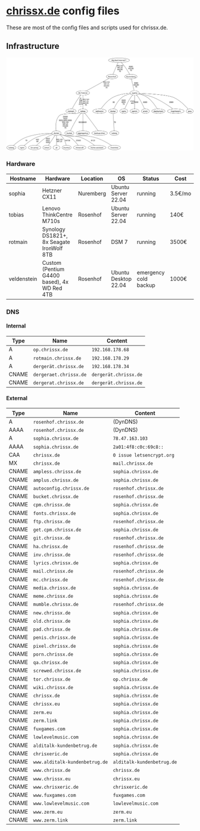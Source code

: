 # [chrissx.de](https://chrissx.de) config files

These are most of the config files and scripts used for chrissx.de.

## Infrastructure

![infra](infra.svg)

### Hardware

| Hostname    | Hardware                                    | Location  | OS                   | Status                | Cost    |
| ----------- | ------------------------------------------- | --------- | -------------------- | --------------------- | ------- |
| sophia      | Hetzner CX11                                | Nuremberg | Ubuntu Server 22.04  | running               | 3.5€/mo |
| tobias      | Lenovo ThinkCentre M710s                    | Rosenhof  | Ubuntu Server 22.04  | running               | 140€    |
| rotmain     | Synology DS1821+, 8x Seagate IronWolf 8TB   | Rosenhof  | DSM 7                | running               | 3500€   |
| veldenstein | Custom (Pentium G4400 based), 4x WD Red 4TB | Rosenhof  | Ubuntu Desktop 22.04 | emergency cold backup | 1000€   |

### DNS

#### Internal

| Type  | Name                   | Content               |
| ----- | ---------------------- | --------------------- |
| A     | `op.chrissx.de`        | `192.168.178.68`      |
| A     | `rotmain.chrissx.de`   | `192.168.178.29`      |
| A     | `dergerät.chrissx.de`  | `192.168.178.34`      |
| CNAME | `dergeraet.chrissx.de` | `dergerät.chrissx.de` |
| CNAME | `dergerat.chrissx.de`  | `dergerät.chrissx.de` |

#### External

| Type  | Name                           | Content                    |
| ----- | ------------------------------ | -------------------------- |
| A     | `rosenhof.chrissx.de`          | (DynDNS)                   |
| AAAA  | `rosenhof.chrissx.de`          | (DynDNS)                   |
| A     | `sophia.chrissx.de`            | `78.47.163.103`            |
| AAAA  | `sophia.chrissx.de`            | `2a01:4f8:c0c:69c8::`      |
| CAA   | `chrissx.de`                   | `0 issue letsencrypt.org`  |
| MX    | `chrissx.de`                   | `mail.chrissx.de`          |
| CNAME | `ampless.chrissx.de`           | `sophia.chrissx.de`        |
| CNAME | `amplus.chrissx.de`            | `sophia.chrissx.de`        |
| CNAME | `autoconfig.chrissx.de`        | `rosenhof.chrissx.de`      |
| CNAME | `bucket.chrissx.de`            | `rosenhof.chrissx.de`      |
| CNAME | `cpm.chrissx.de`               | `sophia.chrissx.de`        |
| CNAME | `fonts.chrissx.de`             | `sophia.chrissx.de`        |
| CNAME | `ftp.chrissx.de`               | `rosenhof.chrissx.de`      |
| CNAME | `get.cpm.chrissx.de`           | `sophia.chrissx.de`        |
| CNAME | `git.chrissx.de`               | `rosenhof.chrissx.de`      |
| CNAME | `ha.chrissx.de`                | `rosenhof.chrissx.de`      |
| CNAME | `inv.chrissx.de`               | `rosenhof.chrissx.de`      |
| CNAME | `lyrics.chrissx.de`            | `sophia.chrissx.de`        |
| CNAME | `mail.chrissx.de`              | `rosenhof.chrissx.de`      |
| CNAME | `mc.chrissx.de`                | `rosenhof.chrissx.de`      |
| CNAME | `media.chrissx.de`             | `sophia.chrissx.de`        |
| CNAME | `meme.chrissx.de`              | `sophia.chrissx.de`        |
| CNAME | `mumble.chrissx.de`            | `rosenhof.chrissx.de`      |
| CNAME | `new.chrissx.de`               | `sophia.chrissx.de`        |
| CNAME | `old.chrissx.de`               | `sophia.chrissx.de`        |
| CNAME | `pad.chrissx.de`               | `sophia.chrissx.de`        |
| CNAME | `penis.chrissx.de`             | `sophia.chrissx.de`        |
| CNAME | `pixel.chrissx.de`             | `sophia.chrissx.de`        |
| CNAME | `porn.chrissx.de`              | `sophia.chrissx.de`        |
| CNAME | `qa.chrissx.de`                | `sophia.chrissx.de`        |
| CNAME | `screwed.chrissx.de`           | `sophia.chrissx.de`        |
| CNAME | `tor.chrissx.de`               | `op.chrissx.de`            |
| CNAME | `wiki.chrissx.de`              | `sophia.chrissx.de`        |
| CNAME | `chrissx.de`                   | `sophia.chrissx.de`        |
| CNAME | `chrissx.eu`                   | `sophia.chrissx.de`        |
| CNAME | `zerm.eu`                      | `sophia.chrissx.de`        |
| CNAME | `zerm.link`                    | `sophia.chrissx.de`        |
| CNAME | `fuxgames.com`                 | `sophia.chrissx.de`        |
| CNAME | `lowlevelmusic.com`            | `sophia.chrissx.de`        |
| CNAME | `alditalk-kundenbetrug.de`     | `sophia.chrissx.de`        |
| CNAME | `chrisxeric.de`                | `sophia.chrissx.de`        |
| CNAME | `www.alditalk-kundenbetrug.de` | `alditalk-kundenbetrug.de` |
| CNAME | `www.chrissx.de`               | `chrissx.de`               |
| CNAME | `www.chrissx.eu`               | `chrissx.eu`               |
| CNAME | `www.chrisxeric.de`            | `chrisxeric.de`            |
| CNAME | `www.fuxgames.com`             | `fuxgames.com`             |
| CNAME | `www.lowlevelmusic.com`        | `lowlevelmusic.com`        |
| CNAME | `www.zerm.eu`                  | `zerm.eu`                  |
| CNAME | `www.zerm.link`                | `zerm.link`                |

<!-- vim: set wrap! : -->
